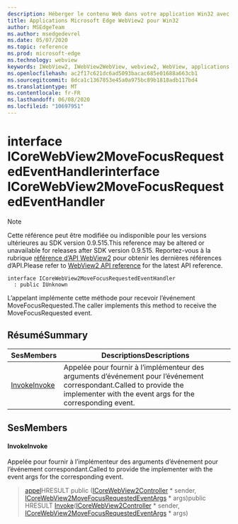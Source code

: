 ```yaml
---
description: Héberger le contenu Web dans votre application Win32 avec le contrôle Microsoft Edge WebView2
title: Applications Microsoft Edge WebView2 pour Win32
author: MSEdgeTeam
ms.author: msedgedevrel
ms.date: 05/07/2020
ms.topic: reference
ms.prod: microsoft-edge
ms.technology: webview
keywords: IWebView2, IWebView2WebView, webview2, WebView, applications Win32, Win32, Edge, ICoreWebView2, ICoreWebView2Controller, contrôle de navigateur, html Edge
ms.openlocfilehash: ac2f17c621dc6ad5093bacac685e01688a663cb1
ms.sourcegitcommit: 8dca1c1367853e45a0a975bc89b1818adb117bd4
ms.translationtype: MT
ms.contentlocale: fr-FR
ms.lasthandoff: 06/08/2020
ms.locfileid: "10697951"
---
```

# <span data-ttu-id="d9271-104">interface ICoreWebView2MoveFocusRequestedEventHandler</span><span class="sxs-lookup"><span data-stu-id="d9271-104">interface ICoreWebView2MoveFocusRequestedEventHandler</span></span> 

> [!NOTE]
> <span data-ttu-id="d9271-105">Cette référence peut être modifiée ou indisponible pour les versions ultérieures au SDK version 0.9.515.</span><span class="sxs-lookup"><span data-stu-id="d9271-105">This reference may be altered or unavailable for releases after SDK version 0.9.515.</span></span> <span data-ttu-id="d9271-106">Reportez-vous à la rubrique [référence d’API WebView2](../../../webview2-api-reference.md) pour obtenir les dernières références d’API.</span><span class="sxs-lookup"><span data-stu-id="d9271-106">Please refer to [WebView2 API reference](../../../webview2-api-reference.md) for the latest API reference.</span></span>

```
interface ICoreWebView2MoveFocusRequestedEventHandler
  : public IUnknown
```

<span data-ttu-id="d9271-107">L’appelant implémente cette méthode pour recevoir l’événement MoveFocusRequested.</span><span class="sxs-lookup"><span data-stu-id="d9271-107">The caller implements this method to receive the MoveFocusRequested event.</span></span>

## <span data-ttu-id="d9271-108">Résumé</span><span class="sxs-lookup"><span data-stu-id="d9271-108">Summary</span></span>

 <span data-ttu-id="d9271-109">Ses</span><span class="sxs-lookup"><span data-stu-id="d9271-109">Members</span></span>                        | <span data-ttu-id="d9271-110">Descriptions</span><span class="sxs-lookup"><span data-stu-id="d9271-110">Descriptions</span></span>
--------------------------------|---------------------------------------------
[<span data-ttu-id="d9271-111">Invoke</span><span class="sxs-lookup"><span data-stu-id="d9271-111">Invoke</span></span>](#invoke) | <span data-ttu-id="d9271-112">Appelée pour fournir à l’implémenteur des arguments d’événement pour l’événement correspondant.</span><span class="sxs-lookup"><span data-stu-id="d9271-112">Called to provide the implementer with the event args for the corresponding event.</span></span>

## <span data-ttu-id="d9271-113">Ses</span><span class="sxs-lookup"><span data-stu-id="d9271-113">Members</span></span>

#### <span data-ttu-id="d9271-114">Invoke</span><span class="sxs-lookup"><span data-stu-id="d9271-114">Invoke</span></span> 

<span data-ttu-id="d9271-115">Appelée pour fournir à l’implémenteur des arguments d’événement pour l’événement correspondant.</span><span class="sxs-lookup"><span data-stu-id="d9271-115">Called to provide the implementer with the event args for the corresponding event.</span></span>

> <span data-ttu-id="d9271-116">[appel](#invoke)HRESULT public ([ICoreWebView2Controller](icorewebview2controller.md) \* sender, [ICoreWebView2MoveFocusRequestedEventArgs](icorewebview2movefocusrequestedeventargs.md) \* args)</span><span class="sxs-lookup"><span data-stu-id="d9271-116">public HRESULT [Invoke](#invoke)([ICoreWebView2Controller](icorewebview2controller.md) \* sender, [ICoreWebView2MoveFocusRequestedEventArgs](icorewebview2movefocusrequestedeventargs.md) \* args)</span></span>

